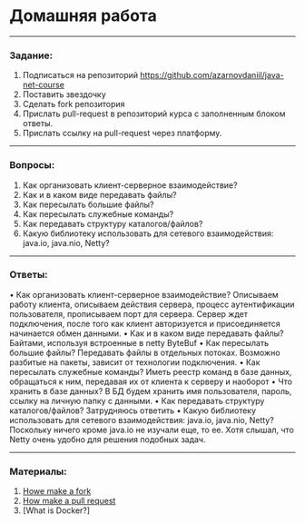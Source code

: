 # Домашняя работа

---

### Задание:

1. Подписаться на репозиторий https://github.com/azarnovdaniil/java-net-course
2. Поставить звездочку 
3. Сделать fork репозитория
4. Прислать pull-request в репозиторий курса с заполненным блоком ответы.
5. Прислать ссылку на pull-request через платформу.

---

### Вопросы:

1. Как организовать клиент-серверное взаимодействие?
2. Как и в каком виде передавать файлы?
3. Как пересылать большие файлы?
4. Как пересылать служебные команды?
5. Как передавать структуру каталогов/файлов?
6. Какую библиотеку использовать для сетевого взаимодействия: java.io, java.nio, Netty?

---

### Ответы:

•	Как организовать клиент-серверное взаимодействие?
Описываем работу клиента, описываем действия сервера, процесс аутентификации пользователя, прописываем порт для сервера. Сервер ждет подключения, после того как клиент авторизуется и присоединяется начинается обмен данными.
•	Как и в каком виде передавать файлы?
Байтами, используя встроенные в netty ByteBuf
•	Как пересылать большие файлы?
Передавать файлы в отдельных потоках. Возможно разбитые на пакеты, зависит от технологии подключения. 
•	Как пересылать служебные команды?
Иметь реестр команд в базе данных, обращаться к ним, передавая их от клиента к серверу и наоборот
•	Что хранить в базе данных?
В БД будем хранить имя пользователя, пароль, ссылку на личную папку с данными.
•	Как передавать структуру каталогов/файлов?
Затрудняюсь ответить
•	Какую библиотеку использовать для сетевого взаимодействия: java.io, java.nio, Netty?
Поскольку ничего кроме java.io не изучали еще, то ее. Хотя слышал, что Netty очень удобно для решения подобных задач.

---

### Материалы:

1. [Howe make a fork](https://docs.github.com/en/github/getting-started-with-github/fork-a-repo)
2. [How make a pull request](https://docs.github.com/en/github/collaborating-with-issues-and-pull-requests/creating-a-pull-request)
3. [What is Docker?]
